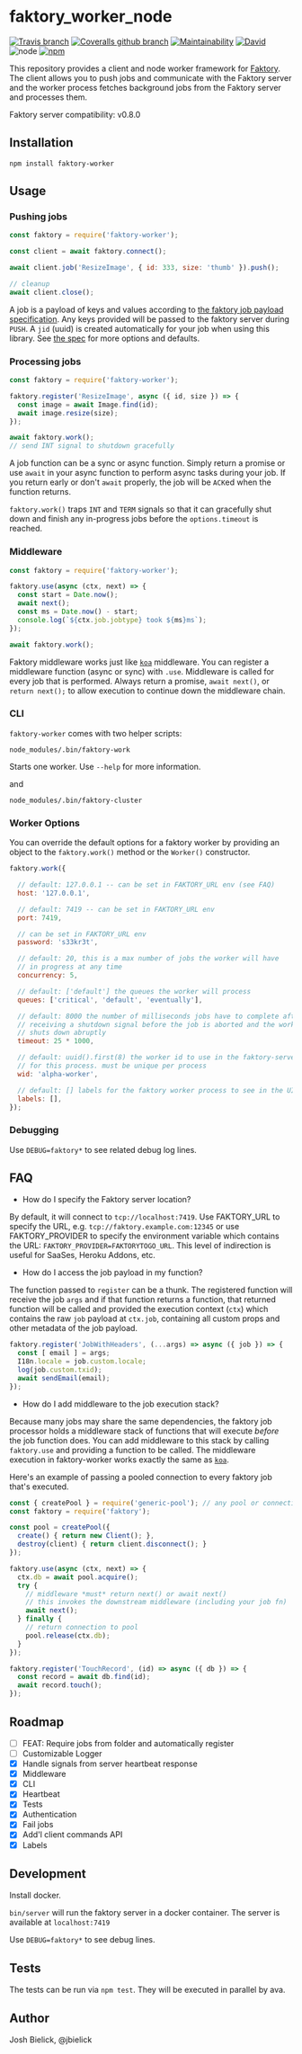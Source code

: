 # faktory_worker_node

[![Travis branch](https://img.shields.io/travis/jbielick/faktory_worker_node/master.svg)](https://travis-ci.org/jbielick/faktory_worker_node)
[![Coveralls github branch](https://img.shields.io/coveralls/github/jbielick/faktory_worker_node/master.svg)](https://coveralls.io/github/jbielick/faktory_worker_node)
[![Maintainability](https://api.codeclimate.com/v1/badges/329414a31b696eeaf1b2/maintainability)](https://codeclimate.com/github/jbielick/faktory_worker_node/maintainability)
[![David](https://img.shields.io/david/jbielick/faktory_worker_node.svg)](https://david-dm.org/jbielick/faktory_worker_node)
![node](https://img.shields.io/node/v/faktory-worker.svg)
[![npm](https://img.shields.io/npm/dm/faktory-worker.svg)](https://www.npmjs.com/package/faktory-worker)

This repository provides a client and node worker framework for [Faktory](https://github.com/contribsys/faktory). The client allows you to push jobs and communicate with the Faktory server and the worker process fetches background jobs from the Faktory server and processes them.

Faktory server compatibility: v0.8.0

## Installation

```
npm install faktory-worker
```

## Usage

### Pushing jobs

```js
const faktory = require('faktory-worker');

const client = await faktory.connect();

await client.job('ResizeImage', { id: 333, size: 'thumb' }).push();

// cleanup
await client.close();
```

A job is a payload of keys and values according to [the faktory job payload specification](https://github.com/contribsys/faktory/wiki/The-Job-Payload). Any keys provided will be passed to the faktory server during `PUSH`. A `jid` (uuid) is created automatically for your job when using this library. See [the spec](https://github.com/contribsys/faktory/wiki/The-Job-Payload) for more options and defaults.

### Processing jobs

```js
const faktory = require('faktory-worker');

faktory.register('ResizeImage', async ({ id, size }) => {
  const image = await Image.find(id);
  await image.resize(size);
});

await faktory.work();
// send INT signal to shutdown gracefully
```

A job function can be a sync or async function. Simply return a promise or use `await` in your async function to perform async tasks during your job. If you return early or don't `await` properly, the job will be `ACK`ed when the function returns.

`faktory.work()` traps `INT` and `TERM` signals so that it can gracefully shut down and finish any in-progress jobs before the `options.timeout` is reached.

### Middleware

```js
const faktory = require('faktory-worker');

faktory.use(async (ctx, next) => {
  const start = Date.now();
  await next();
  const ms = Date.now() - start;
  console.log(`${ctx.job.jobtype} took ${ms}ms`);
});

await faktory.work();
```

Faktory middleware works just like [`koa`](https://github.com/koajs/koa) middleware. You can register a middleware function (async or sync) with `.use`. Middleware is called for every job that is performed. Always return a promise, `await next()`, or `return next();` to allow execution to continue down the middleware chain.

### CLI

`faktory-worker` comes with two helper scripts:

`node_modules/.bin/faktory-work`

Starts one worker. Use `--help` for more information.

and

`node_modules/.bin/faktory-cluster`

### Worker Options

You can override the default options for a faktory worker by providing an object to the `faktory.work()` method or the `Worker()` constructor.

```js
faktory.work({

  // default: 127.0.0.1 -- can be set in FAKTORY_URL env (see FAQ)
  host: '127.0.0.1',

  // default: 7419 -- can be set in FAKTORY_URL env
  port: 7419,

  // can be set in FAKTORY_URL env
  password: 's33kr3t',

  // default: 20, this is a max number of jobs the worker will have
  // in progress at any time
  concurrency: 5,

  // default: ['default'] the queues the worker will process
  queues: ['critical', 'default', 'eventually'],

  // default: 8000 the number of milliseconds jobs have to complete after
  // receiving a shutdown signal before the job is aborted and the worker
  // shuts down abruptly
  timeout: 25 * 1000,

  // default: uuid().first(8) the worker id to use in the faktory-server connection
  // for this process. must be unique per process
  wid: 'alpha-worker',

  // default: [] labels for the faktory worker process to see in the UI
  labels: [],
});
```

### Debugging

Use `DEBUG=faktory*` to see related debug log lines.

## FAQ

* How do I specify the Faktory server location?

By default, it will connect to `tcp://localhost:7419`.
Use FAKTORY_URL to specify the URL, e.g. `tcp://faktory.example.com:12345` or use FAKTORY_PROVIDER to specify the environment variable which contains the URL: `FAKTORY_PROVIDER=FAKTORYTOGO_URL`.  This level of
indirection is useful for SaaSes, Heroku Addons, etc.

* How do I access the job payload in my function?

The function passed to `register` can be a thunk. The registered function will receive the job `args` and if that function returns a function, that returned function will be called and provided the execution context (`ctx`) which contains the raw `job` payload at `ctx.job`, containing all custom props and other metadata of the job payload.

```js
faktory.register('JobWithHeaders', (...args) => async ({ job }) => {
  const [ email ] = args;
  I18n.locale = job.custom.locale;
  log(job.custom.txid);
  await sendEmail(email);
});
```

* How do I add middleware to the job execution stack?

Because many jobs may share the same dependencies, the faktory job processor holds a middleware stack of functions that will execute _before_ the job function does. You can add middleware to this stack by calling `faktory.use` and providing a function to be called. The middleware execution in faktory-worker works exactly the same as [`koa`](https://github.com/koajs/koa).

Here's an example of passing a pooled connection to every faktory job that's executed.

```js
const { createPool } = require('generic-pool'); // any pool or connection library works
const faktory = require('faktory');

const pool = createPool({
  create() { return new Client(); },
  destroy(client) { return client.disconnect(); }
});

faktory.use(async (ctx, next) => {
  ctx.db = await pool.acquire();
  try {
    // middleware *must* return next() or await next()
    // this invokes the downstream middleware (including your job fn)
    await next();
  } finally {
    // return connection to pool
    pool.release(ctx.db);
  }
});

faktory.register('TouchRecord', (id) => async ({ db }) => {
  const record = await db.find(id);
  await record.touch();
});
```

## Roadmap

 - [ ] FEAT: Require jobs from folder and automatically register
 - [ ] Customizable Logger
 - [x] Handle signals from server heartbeat response
 - [x] Middleware
 - [x] CLI
 - [x] Heartbeat
 - [x] Tests
 - [x] Authentication
 - [x] Fail jobs
 - [x] Add'l client commands API
 - [x] Labels

## Development

Install docker.

`bin/server` will run the faktory server in a docker container. The server is available at `localhost:7419`

Use `DEBUG=faktory*` to see debug lines.

## Tests

The tests can be run via `npm test`. They will be executed in parallel by ava.

## Author

Josh Bielick, @jbielick
